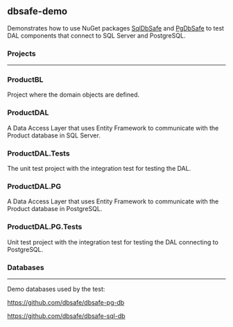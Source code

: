## dbsafe-demo

Demonstrates how to use NuGet packages [SqlDbSafe]( https://www.nuget.org/packages/SqlDbSafe/) and [PgDbSafe]( https://www.nuget.org/packages/PgDbSafe/) to test DAL components that connect to SQL Server and PostgreSQL.

### Projects
--------

### ProductBL
Project where the domain objects are defined.

### ProductDAL
A Data Access Layer that uses Entity Framework to communicate with the Product database in SQL Server.

### ProductDAL.Tests
The unit test project with the integration test for testing the DAL.

### ProductDAL.PG
A Data Access Layer that uses Entity Framework to communicate with the Product database in PostgreSQL.

### ProductDAL.PG.Tests
Unit test project with the integration test for testing the DAL connecting to PostgreSQL.

### Databases
------

Demo databases used by the test:

https://github.com/dbsafe/dbsafe-pg-db

https://github.com/dbsafe/dbsafe-sql-db